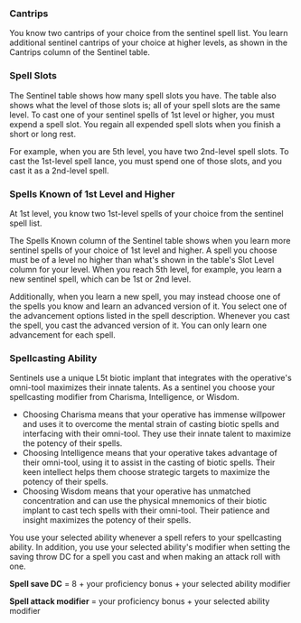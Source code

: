 
### Cantrips
You know two cantrips of your choice from the sentinel spell list. You learn additional sentinel cantrips of your choice
at higher levels, as shown in the Cantrips column of the Sentinel table.

### Spell Slots
The Sentinel table shows how many spell slots you have. The table also shows what the level of those slots is; all of
your spell slots are the same level. To cast one of your sentinel spells of 1st level or higher, you must expend a spell
slot. You regain all expended spell slots when you finish a short or long rest.

For example, when you are 5th level, you have two 2nd-level spell slots. To cast the 1st-level spell lance, you must spend
one of those slots, and you cast it as a 2nd-level spell.

### Spells Known of 1st Level and Higher
At 1st level, you know two 1st-level spells of your choice from the sentinel spell list.

The Spells Known column of the Sentinel table shows when you learn more sentinel spells of your choice of 1st level
and higher. A spell you choose must be of a level no higher than what's shown in the table's Slot Level column for your
level. When you reach 5th level, for example, you learn a new sentinel spell, which can be 1st or 2nd level.

Additionally, when you learn a new spell, you may instead choose one of the spells you know and learn an advanced
version of it. You select one of the advancement options listed in the spell description. Whenever you cast the spell,
you cast the advanced version of it. You can only learn one advancement for each spell.

### Spellcasting Ability

Sentinels use a unique L5t biotic implant that integrates with the operative's omni-tool maximizes their innate talents.
As a sentinel you choose your spellcasting modifier from Charisma, Intelligence, or Wisdom.

- Choosing Charisma means that your operative has immense willpower and uses it to overcome the mental strain of casting
  biotic spells and interfacing with their omni-tool. They use their innate talent to maximize the potency of their spells.
- Choosing Intelligence means that your operative takes advantage of their omni-tool, using it to assist in the casting
  of biotic spells. Their keen intellect helps them choose strategic targets to maximize the potency of their spells.
- Choosing Wisdom means that your operative has unmatched concentration and can use the physical mnemonics of their
  biotic implant to cast tech spells with their omni-tool. Their patience and insight maximizes the potency of their spells.

You use your selected ability whenever a spell refers to your spellcasting ability. In addition, you use your selected
ability's modifier when setting the saving throw DC for a spell you cast and when making an attack roll with one.

__Spell save DC__ = 8 + your proficiency bonus + your selected ability modifier

__Spell attack modifier__ = your proficiency bonus + your selected ability modifier
